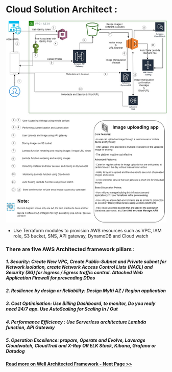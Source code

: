 # **Cloud Solution Architect :**
![alt text](images/BJSS-v1.jpg)

- Use Terraform modules to provision AWS resources such as VPC, IAM role, S3 bucket, SNS, API gateway, DynamoDB and Cloud watch

### **There are five AWS Architected framework pillars :**
##### **1.    Security**: Create New VPC, Create Public-Subnet and Private subnet for Network isolation, create Network Access Control Lists (NACL) and Security (SG) for Ingress /  Egress traffic control. Attached Web Application Firewall for prevending DDos

##### **2.	Resilience by design or Reliability**: Design Mylti AZ / Region application
##### **3.	Cost Optimisation**: Use Billing Dashboard, to monitor, Do you realy need 24/7 app. Use AutoScaling for Scaling In / Out
##### **4.	Performance Efficiency** : Use Serverless architecture Lambda function, API Gateway
##### **5.	Operation Excellence**: prapare, Operate and Evolve, Laverage Cloudwatch, CloudTrail and X-Ray OR ELK Stack, Kibana, Grafana or Datadog



[**Read more on Well Architected Framework - Next Page >>**](/Readme-WAF.md)